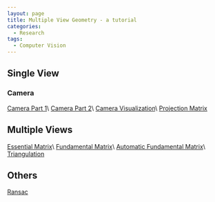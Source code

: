 ```yaml
---
layout: page
title: Multiple View Geometry - a tutorial
categories: 
  - Research
tags:
  - Computer Vision
---
```


<!-- [Post](http://www.robots.ox.ac.uk/~az/lectures/aims-cv/practical_MVG.html) -->

## Single View

### Camera
[Camera Part 1]({{site.url}}{{site.baseurl}}/blog/2017/01/camera-model/)\\
[Camera Part 2]({{site.url}}{{site.baseurl}}/blog/2017/05/camera-class/)\\
[Camera Visualization]({{site.url}}{{site.baseurl}}/blog/2017/05/draw-camera/)\\
[Projection Matrix]()

## Multiple Views
[Essential Matrix]({{site.url}}{{site.baseurl}}/blog/2017/08/essential-matrix/)\\
[Fundamental Matrix]({{site.url}}{{site.baseurl}}/blog/2017/06/fundamental-matrix/)\\
[Automatic Fundamental Matrix]({{site.url}}{{site.baseurl}}/blog/2017/09/robust-fundamental-matrix/)\\
[Triangulation]({{site.url}}{{site.baseurl}}/blog/2017/07/triangulation/)

## Others
[Ransac]({{site.url}}{{site.baseurl}}/blog/2017/08/ransac-framework/)